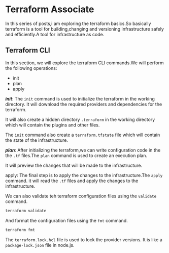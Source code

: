 # Terraform Associate

In this series of posts,i am exploring the terraform basics.So basically
terraform is a tool for building,changing and versioning infrastructure
safely and efficiently.A tool for infrastructure as code.

## Terraform CLI

In this section, we will explore the terraform CLI commands.We will perform
the following operations:

- init
- plan
- apply

**_init_**:
The `init` command is used to initialize the terraform in the working directory.
It will download the required providers and dependencies for the terraform.

It will also create a hidden directory `.terraform` in the working directory
which will contain the plugins and other files.

The `init` command also create a `terraform.tfstate` file which will contain
the state of the infrastructure.

**_plan_**:
After initializing the terraform,we can write configuration code in the
the `.tf` files.The `plan` command is used to create an execution plan.

It will preview the changes that will be made to the infrastructure.

apply:
The final step is to apply the changes to the infrastructure.The `apply` command.
it will read the `.tf` files and apply the changes to the infrastructure.

We can also validate teh terraform configuration files using the `validate` command.

```bash
terraform validate
```

And format the configuration files using the `fmt` command.

```bash
terraform fmt
```

The `terraform.lock.hcl` file is used to lock the provider versions.
It is like a `package-lock.json` file in node.js.

